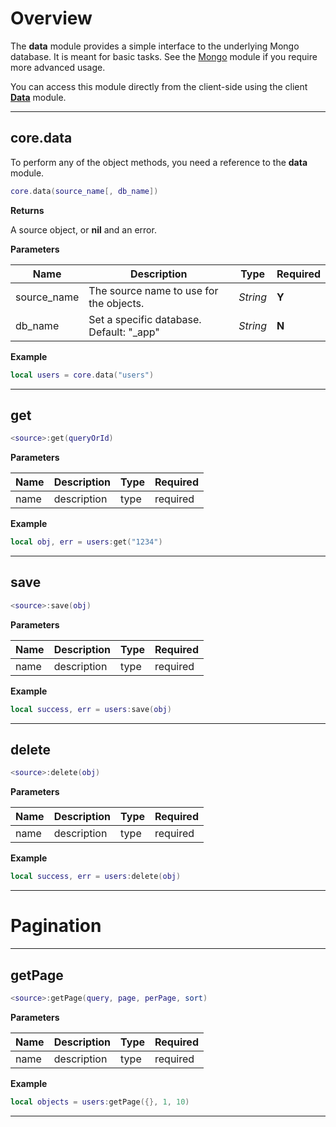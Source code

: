 # Overview

The __data__ module provides a simple interface to the underlying Mongo database. It is meant for basic tasks. See the [Mongo](#server-modules/mongo) module if you require more advanced usage.

You can access this module directly from the client-side using the client __[Data](/client-module/data)__ module.

---

## core.data

To perform any of the object methods, you need a reference to the __data__ module.

```lua
core.data(source_name[, db_name])
```

__Returns__

A source object, or __nil__ and an error.

__Parameters__

|Name|Description|Type|Required|
|----|-----------|----|--------|
|source_name|The source name to use for the objects.|_String_|__Y__|
|db_name|Set a specific database. Default: "_app"|_String_|__N__|

__Example__

```lua
local users = core.data("users")
```

---

## get

```lua
<source>:get(queryOrId)
```

__Parameters__

|Name|Description|Type|Required|
|----|-----------|----|--------|
|name|description|type|required|

__Example__

```lua
local obj, err = users:get("1234")
```

---

## save

```lua
<source>:save(obj)
```

__Parameters__

|Name|Description|Type|Required|
|----|-----------|----|--------|
|name|description|type|required|

__Example__

```lua
local success, err = users:save(obj)
```

---

## delete

```lua
<source>:delete(obj)
```

__Parameters__

|Name|Description|Type|Required|
|----|-----------|----|--------|
|name|description|type|required|

__Example__

```lua
local success, err = users:delete(obj)
```

---

# Pagination

---

## getPage

```lua
<source>:getPage(query, page, perPage, sort)
```

__Parameters__

|Name|Description|Type|Required|
|----|-----------|----|--------|
|name|description|type|required|

__Example__

```lua
local objects = users:getPage({}, 1, 10)
```

---

